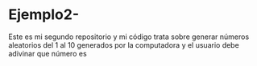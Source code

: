 # Ejemplo2-
Este es mi segundo repositorio y mi código trata sobre generar números aleatorios del 1 al 10 generados por la computadora y el usuario debe adivinar que número es 
